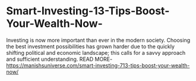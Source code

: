 # Smart-Investing-13-Tips-Boost-Your-Wealth-Now-
Investing is now more important than ever in the modern society. Choosing the best investment possibilities has grown harder due to the quickly shifting political and economic landscape; this calls for a savvy approach and sufficient understanding.
READ MORE-https://manishsuniverse.com/smart-investing-713-tips-boost-your-wealth-now/
